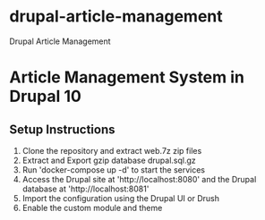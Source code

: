 # drupal-article-management
Drupal Article Management

# Article Management System in Drupal 10

## Setup Instructions

1. Clone the repository and extract web.7z zip files
2. Extract and Export gzip database drupal.sql.gz
3. Run 'docker-compose up -d' to start the services
4. Access the Drupal site at 'http://localhost:8080' and the Drupal database at 'http://localhost:8081'
5. Import the configuration using the Drupal UI or Drush
6. Enable the custom module and theme

